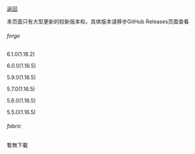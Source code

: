 [返回](https://grey-wind.github.io/)

本页面只有大型更新的较新版本和，具体版本请移步GitHub Releases页面查看

###### forge

6.1.0(1.18.2)

6.0.0(1.16.5)

5.9.0(1.16.5)

5.7.0(1.16.5)

5.6.0(1.16.5)

5.5.0(1.16.5)

###### fabric

暫無下載
